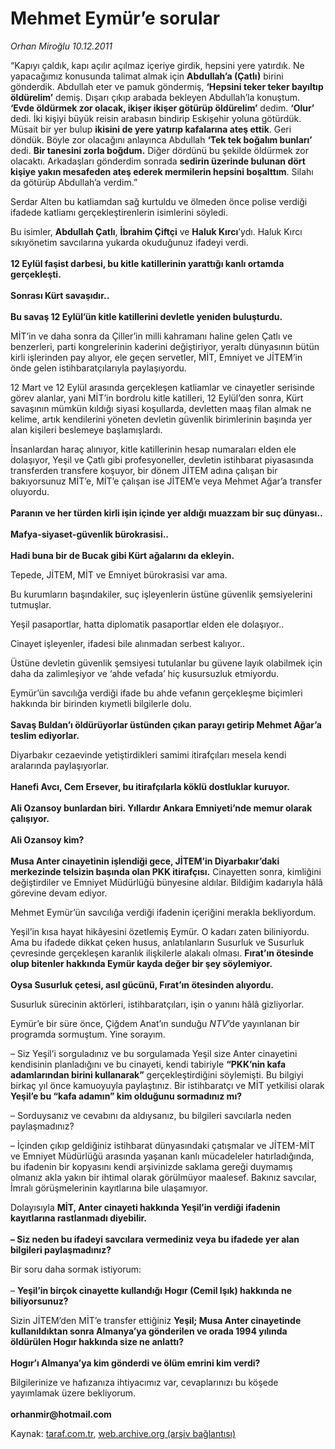 # Mehmet Eymür’e sorular

*Orhan Miroğlu 10.12.2011*

<div class="yazi"><p>“Kapıyı çaldık, kapı açılır açılmaz içeriye girdik, hepsini yere yatırdık. Ne yapacağımız konusunda talimat almak için <b>Abdullah’a (Çatlı)</b> birini gönderdik. Abdullah eter ve pamuk göndermiş, <b>‘Hepsini teker teker bayıltıp öldürelim’</b> demiş. Dışarı çıkıp arabada bekleyen Abdullah’la konuştum. <b>‘Evde öldürmek zor olacak, ikişer ikişer götürüp öldürelim’</b> dedim. <b>‘Olur’</b> dedi. İki kişiyi büyük reisin arabasın bindirip Eskişehir yoluna götürdük. Müsait bir yer bulup <b>ikisini de yere yatırıp kafalarına ateş ettik</b>. Geri döndük. Böyle zor olacağını anlayınca Abdullah <b>‘Tek tek boğalım bunları’</b> dedi. <b>Bir tanesini zorla boğdum.</b> Diğer dördünü bu şekilde öldürmek zor olacaktı. Arkadaşları gönderdim sonrada <b>sedirin üzerinde bulunan dört kişiye yakın mesafeden ateş ederek mermilerin hepsini boşalttım</b>. Silahı da götürüp Abdullah’a verdim.”</p>
<p>Serdar Alten bu katliamdan sağ kurtuldu ve ölmeden önce polise verdiği ifadede katliamı gerçekleştirenlerin isimlerini söyledi.</p>
<p>Bu isimler, <b>Abdullah Çatlı</b>, <b>İbrahim Çiftçi</b> ve <b>Haluk Kırcı</b>’ydı. Haluk Kırcı sıkıyönetim savcılarına yukarda okuduğunuz ifadeyi verdi.<br/><br/><b>12 Eylül faşist darbesi, bu kitle katillerinin yarattığı kanlı ortamda gerçekleşti. <br/><br/></b><b>Sonrası Kürt savaşıdır..<br/><br/></b><b>Bu savaş 12 Eylül’ün kitle katillerini devletle yeniden buluşturdu. </b></p>
<p>MİT’in ve daha sonra da Çiller’in milli kahramanı haline gelen Çatlı ve benzerleri, parti kongrelerinin kaderini değiştiriyor, yeraltı dünyasının bütün kirli işlerinden pay alıyor, ele geçen servetler, MİT, Emniyet ve JİTEM’in önde gelen istihbaratçılarıyla paylaşıyordu.</p>
<p>12 Mart ve 12 Eylül arasında gerçekleşen katliamlar ve cinayetler serisinde görev alanlar, yani MİT’in bordrolu kitle katilleri, 12 Eylül’den sonra, Kürt savaşının mümkün kıldığı siyasi koşullarda, devletten maaş filan almak ne kelime, artık kendilerini yöneten devletin güvenlik birimlerinin başında yer alan kişileri beslemeye başlamışlardı.</p>
<p>İnsanlardan haraç alınıyor, kitle katillerinin hesap numaraları elden ele dolaşıyor, Yeşil ve Çatlı gibi profesyoneller, devletin istihbarat piyasasında transferden transfere koşuyor, bir dönem JİTEM adına çalışan bir bakıyorsunuz MİT’e, MİT’e çalışan ise JİTEM’e veya Mehmet Ağar’a transfer oluyordu. <br/><br/><b>Paranın ve her türden kirli işin içinde yer aldığı muazzam bir suç dünyası.. <br/><br/></b><b>Mafya-siyaset-güvenlik bürokrasisi.. <br/><br/></b><b>Hadi buna bir de Bucak gibi Kürt ağalarını da ekleyin.</b></p>
<p>Tepede, JİTEM, MİT ve Emniyet bürokrasisi var ama. </p>
<p>Bu kurumların başındakiler, suç işleyenlerin üstüne güvenlik şemsiyelerini tutmuşlar. </p>
<p>Yeşil pasaportlar, hatta diplomatik pasaportlar elden ele dolaşıyor..</p>
<p>Cinayet işleyenler, ifadesi bile alınmadan serbest kalıyor..</p>
<p>Üstüne devletin güvenlik şemsiyesi tutulanlar bu güvene layık olabilmek için daha da zalimleşiyor ve ‘ahde vefada’ hiç kusursuzluk etmiyordu. </p>
<p>Eymür’ün savcılığa verdiği ifade bu ahde vefanın gerçekleşme biçimleri hakkında bir birinden kıymetli bilgilerle dolu.<br/><br/><b>Savaş Buldan’ı öldürüyorlar üstünden çıkan parayı getirip Mehmet Ağar’a teslim ediyorlar.</b></p>
<p>Diyarbakır cezaevinde yetiştirdikleri samimi itirafçıları mesela kendi aralarında paylaşıyorlar.<br/><br/><b>Hanefi Avcı, Cem Ersever, bu itirafçılarla köklü dostluklar kuruyor.<br/><br/></b><b>Ali Ozansoy bunlardan biri. Yıllardır Ankara Emniyeti’nde memur olarak çalışıyor.</b> <br/><br/><b>Ali Ozansoy kim? <br/><br/></b><b>Musa Anter cinayetinin işlendiği gece, JİTEM’in Diyarbakır’daki merkezinde telsizin başında olan PKK itirafçısı.</b> Cinayetten sonra, kimliğini değiştirdiler ve Emniyet Müdürlüğü bünyesine aldılar. Bildiğim kadarıyla hâlâ görevine devam ediyor.</p>
<p>Mehmet Eymür’ün savcılığa verdiği ifadenin içeriğini merakla bekliyordum.</p>
<p>Yeşil’in kısa hayat hikâyesini özetlemiş Eymür. O kadarı zaten biliniyordu. Ama bu ifadede dikkat çeken husus, anlatılanların Susurluk ve Susurluk çevresinde gerçekleşen karanlık ilişkilerle alakalı olması. <b>Fırat’ın ötesinde olup bitenler hakkında Eymür kayda değer bir şey söylemiyor.</b> <br/><br/><b>Oysa Susurluk çetesi, asıl gücünü, Fırat’ın ötesinden alıyordu. </b></p>
<p>Susurluk sürecinin aktörleri, istihbaratçıları, işin o yanını hâlâ gizliyorlar. </p>
<p>Eymür’e bir süre önce, Çiğdem Anat’ın sunduğu <i>NTV</i>’de yayınlanan bir programda sormuştum. Yine sorayım. </p>
<p>– Siz Yeşil’i sorguladınız ve bu sorgulamada Yeşil size Anter cinayetini kendisinin planladığını ve bu cinayeti, kendi tabiriyle <b>“PKK’nin kafa adamlarından birini kullanarak”</b> gerçekleştirdiğini söylemişti. Bu bilgiyi birkaç yıl önce kamuoyuyla paylaştınız. Bir istihbaratçı ve MİT yetkilisi olarak <b>Yeşil’e bu “kafa adamın” kim olduğunu sormadınız mı?</b></p>
<p>– Sorduysanız ve cevabını da aldıysanız, bu bilgileri savcılarla neden paylaşmadınız?</p>
<p>– İçinden çıkıp geldiğiniz istihbarat dünyasındaki çatışmalar ve JİTEM-MİT ve Emniyet Müdürlüğü arasında yaşanan kanlı mücadeleler hatırladığında, bu ifadenin bir kopyasını kendi arşivinizde saklama gereği duymamış olmanız akla yakın bir ihtimal olarak görülmüyor maalesef. Bakınız savcılar, İmralı görüşmelerinin kayıtlarına bile ulaşamıyor.</p>
<p>Dolayısıyla <b>MİT, Anter cinayeti hakkında Yeşil’in verdiği ifadenin kayıtlarına rastlanmadı diyebilir. <br/><br/></b><b>– Siz neden bu ifadeyi savcılara vermediniz veya bu ifadede yer alan bilgileri paylaşmadınız?</b></p>
<p>Bir soru daha sormak istiyorum:<br/><br/>– <b>Yeşil’in birçok cinayette kullandığı Hogır (Cemil Işık) hakkında ne biliyorsunuz?</b> </p>
<p>Sizin JİTEM’den MİT’e transfer ettiğiniz <b>Yeşil; Musa Anter cinayetinde kullanıldıktan sonra Almanya’ya gönderilen ve orada 1994 yılında öldürülen Hogır hakkında size ne anlattı?<br/><br/></b><b>Hogır’ı Almanya’ya kim gönderdi ve ölüm emrini kim verdi?</b></p>
<p>Bilgilerinize ve hafızanıza ihtiyacımız var, cevaplarınızı bu köşede yayımlamak üzere bekliyorum.<br/><br/><b>orhanmir@hotmail.com</b></p>
</div>

Kaynak: [taraf.com.tr](http://www.taraf.com.tr/orhan-miroglu/makale-mehmet-eymur-e-sorular.htm), [web.archive.org (arşiv bağlantısı)](http://web.archive.org/web/20130721101602/http://www.taraf.com.tr/orhan-miroglu/makale-mehmet-eymur-e-sorular.htm)
